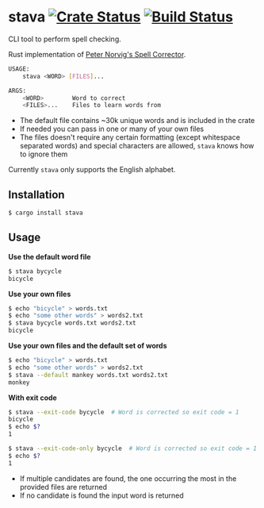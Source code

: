 # stava [![Crate Status](https://img.shields.io/crates/v/stava.svg)](https://crates.io/crates/stava)  [![Build Status](https://travis-ci.com/simeg/stava.svg?branch=master)](https://travis-ci.com/simeg/stava)

CLI tool to perform spell checking.

Rust implementation of [Peter Norvig's Spell Corrector](http://norvig.com/spell-correct.html).

```bash
USAGE:
    stava <WORD> [FILES]...

ARGS:
    <WORD>        Word to correct
    <FILES>...    Files to learn words from
```

* The default file contains ~30k unique words and is included in the crate
* If needed you can pass in one or many of your own files
* The files doesn't require any certain formatting (except whitespace separated words) and special
characters are allowed, `stava` knows how to ignore them

Currently `stava` only supports the English alphabet.

## Installation
```bash
$ cargo install stava
```

## Usage
**Use the default word file**
```bash
$ stava bycycle
bicycle
```

**Use your own files**
```bash
$ echo "bicycle" > words.txt
$ echo "some other words" > words2.txt
$ stava bycycle words.txt words2.txt
bicycle
```

**Use your own files and the default set of words**
```bash
$ echo "bicycle" > words.txt
$ echo "some other words" > words2.txt
$ stava --default mankey words.txt words2.txt
monkey
```

**With exit code**
```bash
$ stava --exit-code bycycle  # Word is corrected so exit code = 1
bicycle
$ echo $?
1
```

```bash
$ stava --exit-code-only bycycle  # Word is corrected so exit code = 1
$ echo $?
1
```

* If multiple candidates are found, the one occurring the most in the provided files are returned
* If no candidate is found the input word is returned
